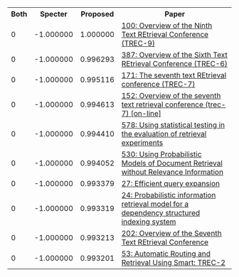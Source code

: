 <html><table><tr>
<th>Both</th>
<th>Specter</th>
<th>Proposed</th>
<th>Paper</th>
</tr>
<tr>
<td>0</td>
<td>-1.000000</td>
<td>1.000000</td>
<td><a href="https://www.semanticscholar.org/paper/fdb1bdcb060bb1b663e6ba31f4916a4b2e0b3edf">100: Overview of the Ninth Text REtrieval Conference (TREC-9)</a></td>
</tr>
<tr>
<td>0</td>
<td>-1.000000</td>
<td>0.996293</td>
<td><a href="https://www.semanticscholar.org/paper/46bf2acd3cd09525ab79183039536ab3ee985365">387: Overview of the Sixth Text REtrieval Conference (TREC-6)</a></td>
</tr>
<tr>
<td>0</td>
<td>-1.000000</td>
<td>0.995116</td>
<td><a href="https://www.semanticscholar.org/paper/b69cf89454556c93efa37276e2cd1e4d8e72b6ba">171: The seventh text REtrieval conference (TREC-7)</a></td>
</tr>
<tr>
<td>0</td>
<td>-1.000000</td>
<td>0.994613</td>
<td><a href="https://www.semanticscholar.org/paper/3b76039ca74ba46ebb1b3ad8b71243a898121a31">152: Overview of the seventh text retrieval conference (trec-7) [on-line]</a></td>
</tr>
<tr>
<td>0</td>
<td>-1.000000</td>
<td>0.994410</td>
<td><a href="https://www.semanticscholar.org/paper/c6525eded7f93c6890563ea7bf870b513a67e18c">578: Using statistical testing in the evaluation of retrieval experiments</a></td>
</tr>
<tr>
<td>0</td>
<td>-1.000000</td>
<td>0.994052</td>
<td><a href="https://www.semanticscholar.org/paper/036b631a2ecd1781f348231a0a2b123a52a31357">530: Using Probabilistic Models of Document Retrieval without Relevance Information</a></td>
</tr>
<tr>
<td>0</td>
<td>-1.000000</td>
<td>0.993379</td>
<td><a href="https://www.semanticscholar.org/paper/08d83b31ba2076f4601500072e5abd71408979b4">27: Efficient query expansion</a></td>
</tr>
<tr>
<td>0</td>
<td>-1.000000</td>
<td>0.993319</td>
<td><a href="https://www.semanticscholar.org/paper/7150ed788a8763c024ba929df130687b3a3cf0c7">24: Probabilistic information retrieval model for a dependency structured indexing system</a></td>
</tr>
<tr>
<td>0</td>
<td>-1.000000</td>
<td>0.993213</td>
<td><a href="https://www.semanticscholar.org/paper/a07c4d5acf87e012a1a40c82d48d056b43b4aabc">202: Overview of the Seventh Text REtrieval Conference</a></td>
</tr>
<tr>
<td>0</td>
<td>-1.000000</td>
<td>0.993201</td>
<td><a href="https://www.semanticscholar.org/paper/f20e2d9b5f8db0b6ae37c9646aeda6a79f35e7eb">53: Automatic Routing and Retrieval Using Smart: TREC-2</a></td>
</tr>
</table></html>
